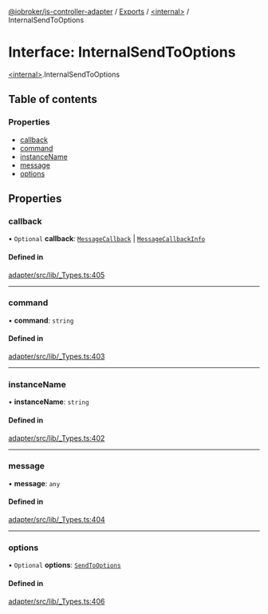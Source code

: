 [@iobroker/js-controller-adapter](../README.md) / [Exports](../modules.md) / [\<internal\>](../modules/internal_.md) / InternalSendToOptions

# Interface: InternalSendToOptions

[\<internal\>](../modules/internal_.md).InternalSendToOptions

## Table of contents

### Properties

- [callback](internal_.InternalSendToOptions.md#callback)
- [command](internal_.InternalSendToOptions.md#command)
- [instanceName](internal_.InternalSendToOptions.md#instancename)
- [message](internal_.InternalSendToOptions.md#message)
- [options](internal_.InternalSendToOptions.md#options)

## Properties

### callback

• `Optional` **callback**: [`MessageCallback`](../modules/internal_.md#messagecallback) \| [`MessageCallbackInfo`](internal_.MessageCallbackInfo.md)

#### Defined in

[adapter/src/lib/_Types.ts:405](https://github.com/ioBroker/ioBroker.js-controller/blob/818c4029/packages/adapter/src/lib/_Types.ts#L405)

___

### command

• **command**: `string`

#### Defined in

[adapter/src/lib/_Types.ts:403](https://github.com/ioBroker/ioBroker.js-controller/blob/818c4029/packages/adapter/src/lib/_Types.ts#L403)

___

### instanceName

• **instanceName**: `string`

#### Defined in

[adapter/src/lib/_Types.ts:402](https://github.com/ioBroker/ioBroker.js-controller/blob/818c4029/packages/adapter/src/lib/_Types.ts#L402)

___

### message

• **message**: `any`

#### Defined in

[adapter/src/lib/_Types.ts:404](https://github.com/ioBroker/ioBroker.js-controller/blob/818c4029/packages/adapter/src/lib/_Types.ts#L404)

___

### options

• `Optional` **options**: [`SendToOptions`](internal_.SendToOptions.md)

#### Defined in

[adapter/src/lib/_Types.ts:406](https://github.com/ioBroker/ioBroker.js-controller/blob/818c4029/packages/adapter/src/lib/_Types.ts#L406)
